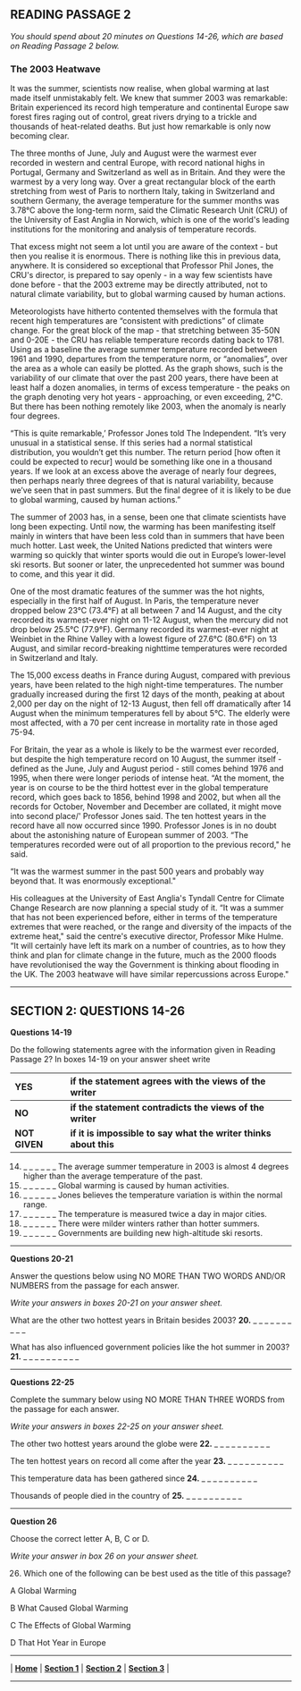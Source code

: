 ## READING PASSAGE 2

*You should spend about 20 minutes on Questions 14-26, which are based on Reading Passage 2 below.*

### The 2003 Heatwave

It was the summer, scientists now realise, when global warming at last made itself unmistakably felt. We knew that summer 2003 was remarkable: Britain experienced its record high temperature and continental Europe saw forest fires raging out of control, great rivers drying to a trickle and thousands of heat-related deaths. But just how remarkable is only now becoming clear.  

The three months of June, July and August were the warmest ever recorded in western and central Europe, with record national highs in Portugal, Germany and Switzerland as well as in Britain. And they were the warmest by a very long way. Over a great rectangular block of the earth stretching from west of Paris to northern Italy, taking in Switzerland and southern Germany, the average temperature for the summer months was 3.78°C above the long-term norm, said the Climatic Research Unit (CRU) of the University of East Anglia in Norwich, which is one of the world's leading institutions for the monitoring and analysis of temperature records.  

That excess might not seem a lot until you are aware of the context - but then you realise it is enormous. There is nothing like this in previous data, anywhere. It is considered so exceptional that Professor Phil Jones, the CRU's director, is prepared to say openly - in a way few scientists have done before - that the 2003 extreme may be directly attributed, not to natural climate variability, but to global warming caused by human actions.  

Meteorologists have hitherto contented themselves with the formula that recent high temperatures are “consistent with predictions” of climate change. For the great block of the map - that stretching between 35-50N and 0-20E - the CRU has reliable temperature records dating back to 1781. Using as a baseline the average summer temperature recorded between 1961 and 1990, departures from the temperature norm, or “anomalies”, over the area as a whole can easily be plotted. As the graph shows, such is the variability of our climate that over the past 200 years, there have been at least half a dozen anomalies, in terms of excess temperature - the peaks on the graph denoting very hot years - approaching, or even exceeding, 2°C. But there has been nothing remotely like 2003, when the anomaly is nearly four degrees.  

“This is quite remarkable,’ Professor Jones told The Independent. “It’s very unusual in a statistical sense. If this series had a normal statistical distribution, you wouldn’t get this number. The return period [how often it could be expected to recur] would be something like one in a thousand years. If we look at an excess above the average of nearly four degrees, then perhaps nearly three degrees of that is natural variability, because we’ve seen that in past summers. But the final degree of it is likely to be due to global warming, caused by human actions.”  

The summer of 2003 has, in a sense, been one that climate scientists have long been expecting. Until now, the warming has been manifesting itself mainly in winters that have been less cold than in summers that have been much hotter. Last week, the United Nations predicted that winters were warming so quickly that winter sports would die out in Europe’s lower-level ski resorts. But sooner or later, the unprecedented hot summer was bound to come, and this year it did.  

One of the most dramatic features of the summer was the hot nights, especially in the first half of August. In Paris, the temperature never dropped below 23°C (73.4°F) at all between 7 and 14 August, and the city recorded its warmest-ever night on 11-12 August, when the mercury did not drop below 25.5°C (77.9°F). Germany recorded its warmest-ever night at Weinbiet in the Rhine Valley with a lowest figure of 27.6°C (80.6°F) on 13 August, and similar record-breaking nighttime temperatures were recorded in Switzerland and Italy.  

The 15,000 excess deaths in France during August, compared with previous years, have been related to the high night-time temperatures. The number gradually increased during the first 12 days of the month, peaking at about 2,000 per day on the night of 12-13 August, then fell off dramatically after 14 August when the minimum temperatures fell by about 5°C. The elderly were most affected, with a 70 per cent increase in mortality rate in those aged 75-94.  

For Britain, the year as a whole is likely to be the warmest ever recorded, but despite the high temperature record on 10 August, the summer itself - defined as the June, July and August period - still comes behind 1976 and 1995, when there were longer periods of intense heat. “At the moment, the year is on course to be the third hottest ever in the global temperature record, which goes back to 1856, behind 1998 and 2002, but when all the records for October, November and December are collated, it might move into second place/' Professor Jones said. The ten hottest years in the record have all now occurred since 1990. Professor Jones is in no doubt about the astonishing nature of European summer of 2003. “The temperatures recorded were out of all proportion to the previous record," he said.   

“It was the warmest summer in the past 500 years and probably way beyond that. It was enormously exceptional."  

His colleagues at the University of East Anglia's Tyndall Centre for Climate Change Research are now planning a special study of it. “It was a summer that has not been experienced before, either in terms of the temperature extremes that were reached, or the range and diversity of the impacts of the extreme heat," said the centre's executive director, Professor Mike Hulme.
“It will certainly have left its mark on a number of countries, as to how they think and plan for climate change in the future, much as the 2000 floods have revolutionised the way the Government is thinking about flooding in the UK. The 2003 heatwave will have similar repercussions across Europe."

---

## SECTION 2: QUESTIONS 14-26

**Questions 14-19**

Do the following statements agree with the information given in Reading Passage 2? In boxes 14-19 on your answer sheet write

| YES           | if the statement agrees with the views of the writer             |
|:--------------|:-----------------------------------------------------------------|
| **NO**        | **if the statement contradicts the views of the writer**         |
| **NOT GIVEN** | **if it is impossible to say what the writer thinks about this** |

14. _ _ _ _ _ _ The average summer temperature in 2003 is almost 4 degrees higher than the average temperature of the past.
15. _ _ _ _ _ _ Global warming is caused by human activities.
16. _ _ _ _ _ _ Jones believes the temperature variation is within the normal range.
17. _ _ _ _ _ _ The temperature is measured twice a day in major cities.
18. _ _ _ _ _ _ There were milder winters rather than hotter summers.
19. _ _ _ _ _ _ Governments are building new high-altitude ski resorts.

---

**Questions 20-21**


Answer the questions below using NO MORE THAN TWO WORDS AND/OR NUMBERS from the passage for each answer.  

*Write your answers in boxes 20-21 on your answer sheet.*


What are the other two hottest years in Britain besides 2003? **20.** _ _ _ _ _ _ _ _ _ _

What has also influenced government policies like the hot summer in 2003? **21.** _ _ _ _ _ _ _ _ _ _

---

**Questions 22-25**

Complete the summary below using NO MORE THAN THREE WORDS from the passage for each answer.

*Write your answers in boxes 22-25 on your answer sheet.*

The other two hottest years around the globe were **22.** _ _ _ _ _ _ _ _ _ _

The ten hottest years on record all come after the year **23.** _ _ _ _ _ _ _ _ _ _

This temperature data has been gathered since **24.** _ _ _ _ _ _ _ _ _ _

Thousands of people died in the country of **25.** _ _ _ _ _ _ _ _ _ _

---

**Question 26**

Choose the correct letter A, B, C or D.  

*Write your answer in box 26 on your answer sheet.*

26. Which one of the following can be best used as the title of this passage?

A Global Warming  

B What Caused Global Warming  

C The Effects of Global Warming  

D That Hot Year in Europe



---

| **[Home](1.md)** | **[Section 1](Section_1.md)** | **[Section 2](Section_2.md)** | **[Section 3](Section_3.md)** |

---
